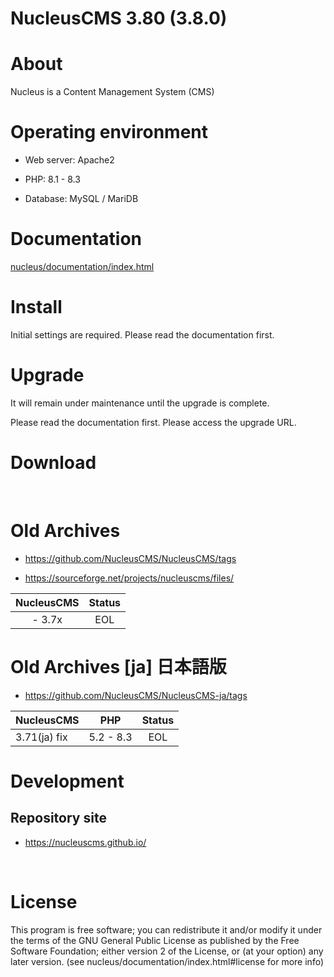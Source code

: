 NucleusCMS 3.80 (3.8.0)
==========

# About

Nucleus is a Content Management System (CMS)

# Operating environment

* Web server: Apache2

* PHP: 8.1 - 8.3

* Database: MySQL / MariDB


# Documentation

[nucleus/documentation/index.html](./nucleus/documentation/index.html)


# Install

Initial settings are required. Please read the documentation first.

# Upgrade

It will remain under maintenance until the upgrade is complete.

Please read the documentation first. Please access the upgrade URL.


# Download

<br>

# Old Archives

* https://github.com/NucleusCMS/NucleusCMS/tags

* https://sourceforge.net/projects/nucleuscms/files/

|NucleusCMS|Status|
|:---:|:---:|
| - 3.7x|EOL|


# Old Archives [ja] 日本語版

* https://github.com/NucleusCMS/NucleusCMS-ja/tags

|NucleusCMS|PHP|Status|
|---|---|:---:|
|3.71(ja) fix|5.2 - 8.3|EOL|


# Development

## Repository site

* https://nucleuscms.github.io/


<br>

# License

  This program is free software; you can redistribute it and/or
  modify it under the terms of the GNU General Public License
  as published by the Free Software Foundation; either version 2
  of the License, or (at your option) any later version.
  (see nucleus/documentation/index.html#license for more info)